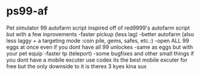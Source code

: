 # ps99-af
Pet simulator 99 autofarm script
inspired off of red9999's autofarm script but with a few inprovements
  -faster pickup (less lag)
  -better autofarm (also less laggy + a targeting mode :coin pile, gems, safes, etc.:)
  -open ALL 99 eggs at once even if you dont have all 99 unlockes
  -same as eggs but with your pet equip
  -faster tp (teleport)
  -some bugfixes and other small things
if you dont have a mobile excuter use codex its the best mobile excuter for free but the only downside to it is theres 3 kyes kina sux

